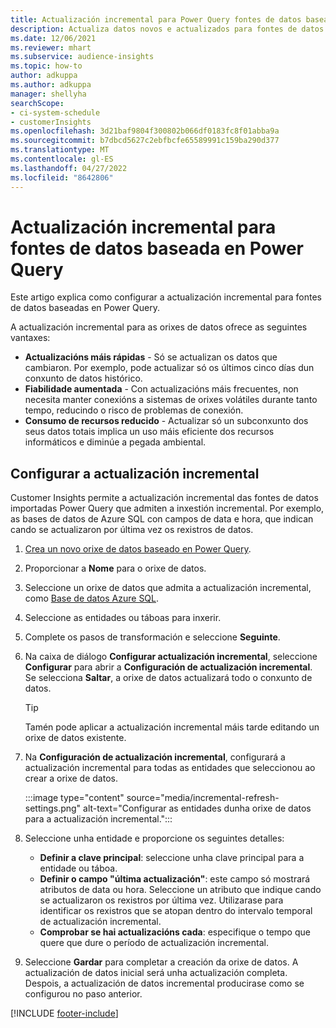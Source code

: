 ```yaml
---
title: Actualización incremental para Power Query fontes de datos baseadas
description: Actualiza datos novos e actualizados para fontes de datos grandes baseados en Power Query.
ms.date: 12/06/2021
ms.reviewer: mhart
ms.subservice: audience-insights
ms.topic: how-to
author: adkuppa
ms.author: adkuppa
manager: shellyha
searchScope:
- ci-system-schedule
- customerInsights
ms.openlocfilehash: 3d21baf9804f300802b066df0183fc8f01abba9a
ms.sourcegitcommit: b7dbcd5627c2ebfbcfe65589991c159ba290d377
ms.translationtype: MT
ms.contentlocale: gl-ES
ms.lasthandoff: 04/27/2022
ms.locfileid: "8642806"
---
```

# <a name="incremental-refresh-for-data-sources-based-on-power-query"></a>Actualización incremental para fontes de datos baseada en Power Query

Este artigo explica como configurar a actualización incremental para fontes de datos baseadas en Power Query.

A actualización incremental para as orixes de datos ofrece as seguintes vantaxes:

- **Actualizacións máis rápidas** - Só se actualizan os datos que cambiaron. Por exemplo, pode actualizar só os últimos cinco días dun conxunto de datos histórico.
- **Fiabilidade aumentada** - Con actualizacións máis frecuentes, non necesita manter conexións a sistemas de orixes volátiles durante tanto tempo, reducindo o risco de problemas de conexión.
- **Consumo de recursos reducido** - Actualizar só un subconxunto dos seus datos totais implica un uso máis eficiente dos recursos informáticos e diminúe a pegada ambiental.

## <a name="configure-incremental-refresh"></a>Configurar a actualización incremental

Customer Insights permite a actualización incremental das fontes de datos importadas Power Query que admiten a inxestión incremental. Por exemplo, as bases de datos de Azure SQL con campos de data e hora, que indican cando se actualizaron por última vez os rexistros de datos.

1. [Crea un novo orixe de datos baseado en Power Query](connect-power-query.md).

1. Proporcionar a **Nome** para o orixe de datos.

1. Seleccione un orixe de datos que admita a actualización incremental, como [Base de datos Azure SQL](/power-query/connectors/azuresqldatabase).

1. Seleccione as entidades ou táboas para inxerir.

1. Complete os pasos de transformación e seleccione **Seguinte**.

1. Na caixa de diálogo **Configurar actualización incremental**, seleccione **Configurar** para abrir a **Configuración de actualización incremental**. Se selecciona **Saltar**, a orixe de datos actualizará todo o conxunto de datos.
   > [!TIP]
   > Tamén pode aplicar a actualización incremental máis tarde editando un orixe de datos existente.

1. Na **Configuración de actualización incremental**, configurará a actualización incremental para todas as entidades que seleccionou ao crear a orixe de datos.

   :::image type="content" source="media/incremental-refresh-settings.png" alt-text="Configurar as entidades dunha orixe de datos para a actualización incremental.":::

1. Seleccione unha entidade e proporcione os seguintes detalles:

   - **Definir a clave principal**: seleccione unha clave principal para a entidade ou táboa.
   - **Definir o campo "última actualización"**: este campo só mostrará atributos de data ou hora. Seleccione un atributo que indique cando se actualizaron os rexistros por última vez. Utilizarase para identificar os rexistros que se atopan dentro do intervalo temporal de actualización incremental.
   - **Comprobar se hai actualizacións cada**: especifique o tempo que quere que dure o período de actualización incremental.

1. Seleccione **Gardar** para completar a creación da orixe de datos. A actualización de datos inicial será unha actualización completa. Despois, a actualización de datos incremental producirase como se configurou no paso anterior.


[!INCLUDE [footer-include](includes/footer-banner.md)]
